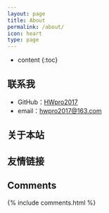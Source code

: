 ```yaml
---
layout: page
title: About
permalink: /about/
icon: heart
type: page
---
```


* content
{:toc}



## 联系我

* GitHub：[HWpro2017](https://github.com/hwpro2017)
* email：hwpro2017@163.com

## 关于本站


## 友情链接


## Comments

{% include comments.html %}
